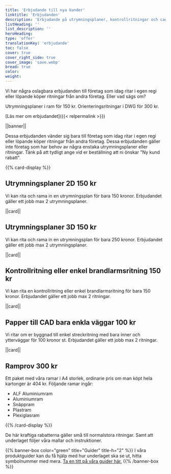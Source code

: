 ```yaml
---
title: 'Erbjudande till nya kunder'
linktitle: 'Erbjudanden'
description: 'Erbjudande på utrymningsplaner, kontrollritningar och cad ritningar till nya kunder.'
listHeading: ''
list_description: ''
heroHeading: 
type: 'offer'
translationKey: 'erbjudande'
toc: false
cover: true
cover_right_side: true
cover_image: 'save.webp'
bread: true
color:
weight: 
---
```


Vi har några oslagbara erbjudanden till företag som idag ritar i egen regi eller löpande köper ritningar från andra företag. Eller vad sägs om?

Utrymningsplaner i ram för 150 kr.
Orienteringsritningar i DWG för 300 kr.

[Läs mer om erbjudandet]({{< relpermalink >}})

||banner||

Dessa erbjudanden vänder sig bara till företag som idag ritar i egen regi eller löpande köper ritningar från andra företag. Dessa erbjudanden gäller inte företag som har behov av några enstaka utrymningsplaner eller ritningar. Tänk på att tydligt ange vid er beställning att ni önskar "Ny kund rabatt".

{{% card-display %}}
## Utrymningsplaner 2D 150 kr

Vi kan rita och rama in en utrymningsplan för bara 150 kronor. Erbjudandet gäller ett jobb max 2 utrymningsplaner.

||card||

## Utrymningsplaner 3D 150 kr

Vi kan rita och rama in en utrymningsplan för bara 250 kronor. Erbjudandet gäller ett jobb max 2 utrymningsplaner.

||card||

## Kontrollritning eller enkel brandlarmsritning 150 kr

Vi kan rita en kontrollritning eller enkel brandlarmsritning för bara 150 kronor. Erbjudandet gäller ett jobb max 2 ritningar.

||card||

## Papper till CAD bara enkla väggar 100 kr

Vi ritar om er byggnad till enkel streckritning med bara inner och ytterväggar för 100 kronor st. Erbjudandet gäller ett jobb max 2 ritningar.

||card||

## Ramprov 300 kr

Ett paket med våra ramar i A4 storlek, ordinarie pris om man köpt hela kartonger är 404 kr. Följande ramar ingår:
- ALF Aluminiumram
- Aluminiumram
- Snäppram
- Plastram
- Plexiglasram

{{% /card-display %}}

De här kraftiga rabatterna gäller små till normalstora ritningar. Samt att underlaget följer våra mallar och instruktioner.

{{% banner-box color="green" title="Guider" title-h="2" %}}
I våra produktguider kan du få hjälp med hur underlaget ska se ut, hitta symbolnummer med mera. [Ta en titt på våra guider här.](/guider)
{{% /banner-box %}}
